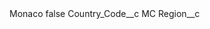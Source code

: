 <?xml version="1.0" encoding="UTF-8"?>
<CustomMetadata xmlns="http://soap.sforce.com/2006/04/metadata" xmlns:xsi="http://www.w3.org/2001/XMLSchema-instance" xmlns:xsd="http://www.w3.org/2001/XMLSchema">
    <label>Monaco</label>
    <protected>false</protected>
    <values>
        <field>Country_Code__c</field>
        <value xsi:type="xsd:string">MC</value>
    </values>
    <values>
        <field>Region__c</field>
        <value xsi:nil="true"/>
    </values>
</CustomMetadata>
